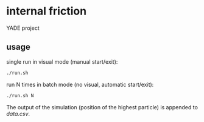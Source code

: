 # internal friction

YADE project

## usage

single run in visual mode (manual start/exit):

```bash
./run.sh
```

run N times in batch mode (no visual, automatic start/exit):

```bash
./run.sh N
```

The output of the simulation (position of the highest particle) is appended to *data.csv*.

